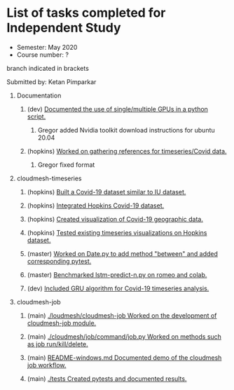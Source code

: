 # List of tasks completed for Independent Study 

* Semester: May 2020 
* Course number: ?

branch indicated in brackets

Submitted by: Ketan Pimparkar

1. Documentation

   1. (dev) [Documented the use of single/multiple GPUs in a python script.](https://github.com/cloudmesh/cloudmesh-timeseries/blob/dev/README-MultiGPU.md)
   
      1. Gregor added Nvidia toolkit download instructions for ubuntu 20.04

   2. (hopkins) [Worked on gathering references for timeseries/Covid data.](https://github.com/cloudmesh/cloudmesh-timeseries/blob/hopkins/timeseries.bib)
    
      1. Gregor fixed format

1. cloudmesh-timeseries  

   1. (hopkins) [Built a Covid-19 dataset similar to IU dataset.](https://github.com/cloudmesh/cloudmesh-timeseries/blob/hopkins/notes.md)
   
   2. (hopkins) [Integrated Hopkins Covid-19 dataset.](https://github.com/cloudmesh/cloudmesh-timeseries/commit/0b05586567422739b888305c8924b0a8c13b6687)
   
   3. (hopkins) [Created visualization of Covid-19 geographic data.](https://github.com/cloudmesh/cloudmesh-timeseries/blob/hopkins/notebook/Geo_plot_hopkins.ipynb)
   
   4. (hopkins) [Tested existing timeseries visualizations on Hopkins dataset.](https://github.com/cloudmesh/cloudmesh-timeseries/blob/hopkins/notebook/Hopkins.ipynb)
   
   5. (master) [Worked on Date.py to add method "between" and added corresponding pytest.](https://github.com/cloudmesh/cloudmesh-timeseries/commit/38cb59f41179288d185562f867f096afe085feb0)
        
   7. (master) [Benchmarked lstm-predict-n.py on romeo and colab.](https://github.com/cloudmesh/cloudmesh-timeseries/tree/master/notebook/benchmarks)
   
   8. (dev) [Included GRU algorithm for Covid-19 timeseries analysis.](https://github.com/cloudmesh/cloudmesh-timeseries/commit/e94cad5171bb3fafa595e00e2151a528a2cb9703)
   
    
2. cloudmesh-job

   1. (main) [./loudmesh/cloudmesh-job Worked on the development of cloudmesh-job module.](https://github.com/cloudmesh/cloudmesh-job)
   
   2. (main) [./cloudmesh/job/command/job.py Worked on methods such as job run/kill/delete.](https://github.com/cloudmesh/cloudmesh-job/blob/main/cloudmesh/job/command/job.py)
   
   3. (main) [README-windows.md Documented demo of the cloudmesh job workflow.](https://github.com/cloudmesh/cloudmesh-job/blob/main/README-windows.md)
   
   4. (main) [./tests Created pytests and documented results.](https://github.com/cloudmesh/cloudmesh-job/tree/main/tests)
